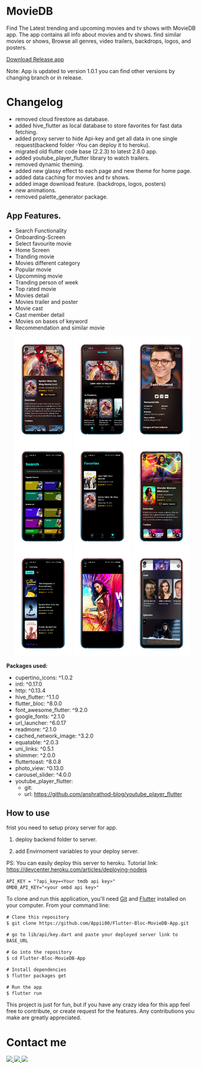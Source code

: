 # MovieDB
Find The Latest trending and upcoming movies and tv shows with MovieDB app. The app contains all info about movies and tv shows. find similar movies or shows, Browse all genres, video trailers, backdrops, logos, and posters.

<a href="https://github.com/Ansh-Rathod/Flutter-Bloc-MovieDB-App/releases/download/v1.0.1/app-armeabi-v7a-release.apk">Download Release app</a>

Note: App is updated to version 1.0.1 you can find other versions by changing branch or in release.

# Changelog

- removed cloud firestore as database.
- added hive_flutter as local database to store favorites for fast data fetching.
- added proxy server to hide Api-key and get all data in one single request(backend folder -You can deploy it to heroku).
- migrated old flutter code base (2.2.3) to latest 2.8.0 app.
- added youtube_player_flutter library to watch trailers.
- removed dynamic theming.
- added new glassy effect to each page and new theme for home page.
- added data caching for movies and tv shows.
- added image download feature. (backdrops, logos, posters)
- new animations.
- removed palette_generator package.

## App Features.

- Search Functionality
- Onboarding-Screen
- Select favourite movie
- Home Screen
- Tranding movie
- Movies different category
- Popular movie
- Upcomming movie
- Tranding person of week
- Top rated movie
- Movies detail
- Movies trailer and poster
- Movie cast
- Cast member detail
- Movies on bases of keyword
- Recommendation and similar movie

<p align="center">
<img src="screenshots/1640179162978.png" width="30%">
<img src="screenshots/1640179148024.png" width="30%">
<img src="screenshots/1640179172631.png" width="30%">
<img src="screenshots/1640179179700.png" width="30%">
<img src="screenshots/1640179186128.png" width="30%">
<img src="screenshots/1640179193240.png" width="30%">
<img src="screenshots/1640179202803.png" width="30%">
<img src="screenshots/1640179207829.png" width="30%">
<img src="screenshots/1640179366140.png" width="30%">

</p>

**Packages used:**

- cupertino_icons: ^1.0.2
- intl: ^0.17.0
- http: ^0.13.4
- hive_flutter: ^1.1.0
- flutter_bloc: ^8.0.0
- font_awesome_flutter: ^9.2.0
- google_fonts: ^2.1.0
- url_launcher: ^6.0.17
- readmore: ^2.1.0
- cached_network_image: ^3.2.0
- equatable: ^2.0.3
- uni_links: ^0.5.1
- shimmer: ^2.0.0
- fluttertoast: ^8.0.8
- photo_view: ^0.13.0
- carousel_slider: ^4.0.0
- youtube_player_flutter:
  - git:
  - url: https://github.com/anshrathod-blog/youtube_player_flutter

## How to use

frist you need to setup proxy server for app.

1. deploy backend folder to server.

2. add Envirnoment variables to your deploy server.

PS: You can easily deploy this server to heroku.
Tutorial link: https://devcenter.heroku.com/articles/deploying-nodejs

```
API_KEY = "?api_key=<Your tmdb api key>"
OMDB_API_KEY="<your ombd api key>"
```

To clone and run this application, you'll need [Git](https://git-scm.com/downloads) and [Flutter](https://flutter.dev/docs/get-started/install) installed on your computer. From your command line:

```
# Clone this repository
$ git clone https://github.com/Appii00/Flutter-Bloc-MovieDB-App.git
```

```
# go to lib/api/key.dart and paste your deployed server link to BASE_URL
```

```
# Go into the repository
$ cd Flutter-Bloc-MovieDB-App
```

```
# Install dependencies
$ flutter packages get
```

```
# Run the app
$ flutter run
```

This project is just for fun, but if you have any crazy idea for this app feel free to contribute, or create request for the features. Any contributions you make are greatly appreciated.

# Contact me

<a href="mailto: anshrathod29@gmail.com">
<img src="https://img.shields.io/badge/Gmail-D14836?style=for-the-badge&logo=gmail&logoColor=white"/>
</a>
<a href="https://twitter.com/appiirathod">
<img src="https://img.shields.io/badge/Twitter-1DA1F2?style=for-the-badge&logo=twitter&logoColor=white"/>
</a>
<a href="https://www.linkedin.com/in/ansh-rathod-478a81210/">
<img src="https://img.shields.io/badge/LinkedIn-0077B5?style=for-the-badge&logo=linkedin&logoColor=white"/>
</a>
